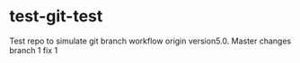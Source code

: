 # test-git-test

Test repo to simulate git branch workflow origin version5.0. Master changes
branch 1 fix 1
